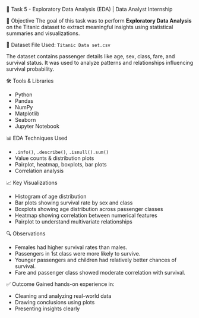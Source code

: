 🧠 Task 5 - Exploratory Data Analysis (EDA) | Data Analyst Internship

 📌 Objective
The goal of this task was to perform **Exploratory Data Analysis** on the Titanic dataset to extract meaningful insights using statistical summaries and visualizations.


 📁 Dataset
 File Used: `Titanic Data set.csv`

The dataset contains passenger details like age, sex, class, fare, and survival status. It was used to analyze patterns and relationships influencing survival probability.

🛠️ Tools & Libraries
- Python
- Pandas
- NumPy
- Matplotlib
- Seaborn
- Jupyter Notebook

📊 EDA Techniques Used
- `.info()`, `.describe()`, `.isnull().sum()`
- Value counts & distribution plots
- Pairplot, heatmap, boxplots, bar plots
- Correlation analysis

 📈 Key Visualizations
- Histogram of age distribution
- Bar plots showing survival rate by sex and class
- Boxplots showing age distribution across passenger classes
- Heatmap showing correlation between numerical features
- Pairplot to understand multivariate relationships

🔍 Observations
- Females had higher survival rates than males.
- Passengers in 1st class were more likely to survive.
- Younger passengers and children had relatively better chances of survival.
- Fare and passenger class showed moderate correlation with survival.

 ✅ Outcome
Gained hands-on experience in:
- Cleaning and analyzing real-world data
- Drawing conclusions using plots
- Presenting insights clearly

